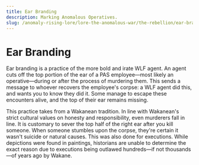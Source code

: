 ```yaml
---
title: Ear Branding
description: Marking Anomalous Operatives.
slug: /anomaly-rising-lore/lore-the-anomalous-war/the-rebellion/ear-branding
---
```


# Ear Branding

Ear branding is a practice of the more bold and irate WLF agent. An agent cuts off the top portion of the ear of a PAS employee—most likely an operative—during or after the process of murdering them. This sends a message to whoever recovers the employee's corpse: a WLF agent did this, and wants you to know they did it. Some manage to escape these encounters alive, and the top of their ear remains missing.

This practice takes from a Wakanean tradition. In line with Wakanean's strict cultural values on honesty and responsibility, even murderers fall in line. It is customary to sever the top half of the right ear after you kill someone. When someone stumbles upon the corpse, they're certain it wasn't suicide or natural causes. This was also done for executions. While depictions were found in paintings, historians are unable to determine the exact reason due to executions being outlawed hundreds—if not thousands—of years ago by Wakane.
